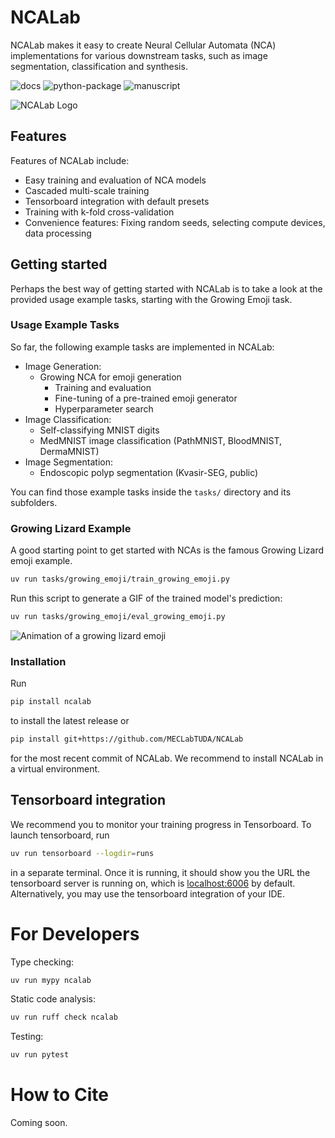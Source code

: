 # NCALab

NCALab makes it easy to create Neural Cellular Automata (NCA) implementations for various downstream tasks, such as image segmentation, classification and synthesis.


![docs](https://github.com/MECLabTUDA/NCAlab/actions/workflows/docs.yml/badge.svg)
![python-package](https://github.com/MECLabTUDA/NCAlab/actions/workflows/python-package.yml/badge.svg)
![manuscript](https://github.com/MECLabTUDA/NCAlab/actions/workflows/draft-pdf.yml/badge.svg)

![NCALab Logo](artwork/ncalab_logo.png)


## Features

Features of NCALab include:
  * Easy training and evaluation of NCA models
  * Cascaded multi-scale training
  * Tensorboard integration with default presets
  * Training with k-fold cross-validation
  * Convenience features: Fixing random seeds, selecting compute devices, data processing


## Getting started

Perhaps the best way of getting started with NCALab is to take a look at the provided usage example tasks, starting with the Growing Emoji task.

### Usage Example Tasks

So far, the following example tasks are implemented in NCALab:

  * Image Generation:
    * Growing NCA for emoji generation
      * Training and evaluation
      * Fine-tuning of a pre-trained emoji generator
      * Hyperparameter search
  * Image Classification:
    * Self-classifying MNIST digits
    * MedMNIST image classification (PathMNIST, BloodMNIST, DermaMNIST)
  * Image Segmentation:
    * Endoscopic polyp segmentation (Kvasir-SEG, public)


You can find those example tasks inside the `tasks/` directory and its subfolders.


### Growing Lizard Example

A good starting point to get started with NCAs is the famous Growing Lizard emoji example.


```bash
uv run tasks/growing_emoji/train_growing_emoji.py
```


Run this script to generate a GIF of the trained model's prediction:

```bash
uv run tasks/growing_emoji/eval_growing_emoji.py
```

![Animation of a growing lizard emoji](artwork/growing_emoji.gif)


### Installation

Run

```bash
pip install ncalab
```

to install the latest release or

```bash
pip install git+https://github.com/MECLabTUDA/NCALab
```

for the most recent commit of NCALab.
We recommend to install NCALab in a virtual environment.


## Tensorboard integration

We recommend you to monitor your training progress in Tensorboard.
To launch tensorboard, run

```bash
uv run tensorboard --logdir=runs
```

in a separate terminal.
Once it is running, it should show you the URL the tensorboard server is running on, which is [localhost:6006](https://localhost:6006) by default.
Alternatively, you may use the tensorboard integration of your IDE.


# For Developers

Type checking:

```bash
uv run mypy ncalab
```

Static code analysis:

```bash
uv run ruff check ncalab
```

Testing:

```bash
uv run pytest
```


# How to Cite

Coming soon.

